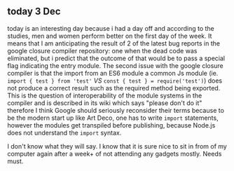 ## today 3 Dec

today is an interesting day because i had a day off and according to the studies, men and women perform better on the first day of the week. It means that I am anticipating the result of 2 of the latest bug reports in the google closure compiler repository: one when the dead code was eliminated, but i predict that the outcome of that would be to pass a special flag indicating the entry module. The second issue with the google closure compiler is that the import from an ES6 module a common Js module (ie. `import { test } from 'test'` _VS_ `const { test } = require('test')`) does not produce a correct result such as the required method being exported. This is the question of interoperability of the module systems in the compiler and is described in its wiki which says "please don't do it" therefore I think Google should seriously reconsider their terms because to be the modern start up like Art Deco, one has to write `import` statements, however the modules get transpiled before publishing, because Node.js does not understand the `import` syntax.

I don't know what they will say. I know that it is sure nice to sit in from of my computer again after a week+ of not attending any gadgets mostly. Needs must.